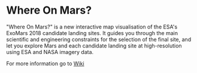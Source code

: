 Where On Mars?
====================
"Where On Mars?" is a new interactive map visualisation of the ESA's ExoMars 2018 candidate landing sites. It guides you through the main scientific and engineering constraints for the selection of the final site, and let you explore Mars and each candidate landing site at high-resolution using ESA and NASA imagery data.

For more information go to [Wiki](https://github.com/nmanaud/whereonmars/wiki)
